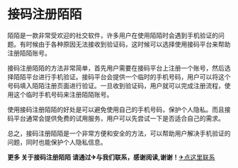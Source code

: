 # 接码注册陌陌

陌陌是一款非常受欢迎的社交软件，许多用户在使用陌陌时会遇到手机验证的问题。有时候由于各种原因无法接收到验证码，这时候可以选择使用接码平台来帮助注册陌陌账号。

接码注册陌陌的方法非常简单，首先用户需要在接码平台上注册一个账号，然后选择陌陌平台进行手机验证。接码平台会提供一个临时的手机号码，用户可以将这个号码填入陌陌注册页面进行验证。一旦收到验证码，用户就可以完成注册流程，使用这个临时手机号码来注册陌陌账号。

使用接码注册陌陌的好处是可以避免使用自己的手机号码，保护个人隐私。而且接码平台通常会提供免费的试用服务，用户可以先尝试一下是否适合自己的需求。

总之，接码注册陌陌是一个非常方便和安全的方法，可以帮助用户解决手机验证的问题，同时也能保护个人隐私信息。

**更多 关于接码注册陌陌 请通过✈与我们联系，感谢阅读,谢谢！**[✈点这里联系](https://ww.k02.cc)